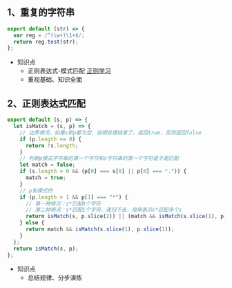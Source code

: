 ## 1、重复的字符串

```javascript
export default (str) => {
  var reg = /^(\w+)\1+$/;
  return reg.test(str);
};
```

- 知识点
  - 正则表达式-模式匹配 [正则学习](https://developer.mozilla.org/zh-CN/docs/Web/JavaScript/Guide/Regular_Expressions)
  - 重视基础、知识全面

## 2、正则表达式匹配

```javascript
export default (s, p) => {
  let isMatch = (s, p) => {
    // 边界情况，如果s和p都为空，说明处理结束了，返回true，否则返回false
    if (p.length <= 0) {
      return !s.length;
    }
    // 判断p模式字符串的第一个字符和s字符串的第一个字符是不是匹配
    let match = false;
    if (s.length > 0 && (p[0] === s[0] || p[0] === ".")) {
      match = true;
    }
    // p有模式的
    if (p.length > 1 && p[1] === "*") {
      // 第一种情况：s*匹配0个字符
      // 第二种情况：s*匹配1个字符，递归下去，用来表示s*匹配多个s
      return isMatch(s, p.slice(2)) || (match && isMatch(s.slice(1), p));
    } else {
      return match && isMatch(s.slice(1), p.slice(1));
    }
  };
  return isMatch(s, p);
};
```

- 知识点
  - 总结规律、分步演练
